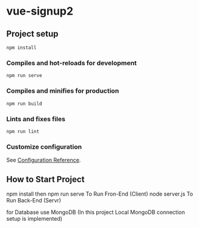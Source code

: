 # vue-signup2

## Project setup
```
npm install
```

### Compiles and hot-reloads for development
```
npm run serve
```

### Compiles and minifies for production
```
npm run build
```

### Lints and fixes files
```
npm run lint
```

### Customize configuration
See [Configuration Reference](https://cli.vuejs.org/config/).


## How to Start Project
npm install
then npm run serve To Run Fron-End (Client)
node server.js To Run Back-End (Servr)

for Database use MongoDB (In this project Local MongoDB connection setup is implemented)
